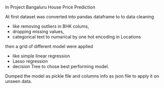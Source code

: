 In Project Bangaluru House Price Prediction

 At first dataset was converted into pandas dataframe to to data cleaning 
 * like removing outliers in BHK colums,
 * dropping missing values,
 * categorical text to numarical by one hot encoding in Locations

 then a grid of different model were applied 
   * like simple linear regression
   * Lasso regression
   * decision Tree
 to chose best performing model.

 Dumped the model as pickle file and columns info as json file to apply it on unseen data. 
